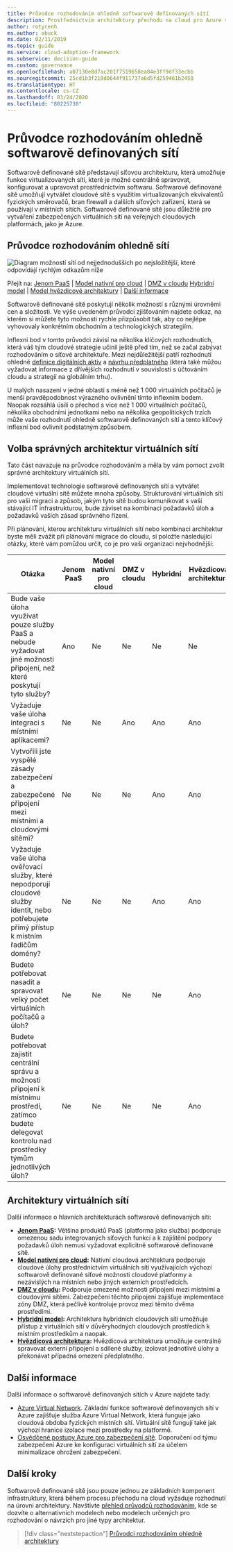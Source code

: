 ```yaml
---
title: Průvodce rozhodováním ohledně softwarově definovaných sítí
description: Prostřednictvím architektury přechodu na cloud pro Azure se dozvíte, jak softwarově definované sítě prostřednictvím softwaru poskytují možnosti centrálně spravovaných virtualizovaných sítí.
author: rotycenh
ms.author: abuck
ms.date: 02/11/2019
ms.topic: guide
ms.service: cloud-adoption-framework
ms.subservice: decision-guide
ms.custom: governance
ms.openlocfilehash: a07130e8d7ac201f7519658ea84e3ff9df33ecbb
ms.sourcegitcommit: 25cd1b3f218d0644f911737a6d5fd259461b2458
ms.translationtype: HT
ms.contentlocale: cs-CZ
ms.lasthandoff: 03/24/2020
ms.locfileid: "80225730"
---
```

# <a name="software-defined-networking-decision-guide"></a>Průvodce rozhodováním ohledně softwarově definovaných sítí

Softwarově definované sítě představují síťovou architekturu, která umožňuje funkce virtualizovaných sítí, které je možné centrálně spravovat, konfigurovat a upravovat prostřednictvím softwaru. Softwarově definované sítě umožňují vytvářet cloudové sítě s využitím virtualizovaných ekvivalentů fyzických směrovačů, bran firewall a dalších síťových zařízení, která se používají v místních sítích. Softwarově definované sítě jsou důležité pro vytváření zabezpečených virtuálních sítí na veřejných cloudových platformách, jako je Azure.

## <a name="networking-decision-guide"></a>Průvodce rozhodováním ohledně sítí

![Diagram možností sítí od nejjednodušších po nejsložitější, které odpovídají rychlým odkazům níže](../../_images/decision-guides/decision-guide-software-defined-network.png)

Přejít na: [Jenom PaaS](./paas-only.md) | [Model nativní pro cloud](./cloud-native.md) | [DMZ v cloudu](./cloud-dmz.md) [Hybridní model](./hybrid.md) | [Model hvězdicové architektury](./hub-spoke.md) | [Další informace](#learn-more)

Softwarově definované sítě poskytují několik možností s různými úrovněmi cen a složitosti. Ve výše uvedeném průvodci zjišťováním najdete odkaz, na kterém si můžete tyto možnosti rychle přizpůsobit tak, aby co nejlépe vyhovovaly konkrétním obchodním a technologických strategiím.

Inflexní bod v tomto průvodci závisí na několika klíčových rozhodnutích, která váš tým cloudové strategie učinil ještě před tím, než se začal zabývat rozhodováním o síťové architektuře. Mezi nejdůležitější patří rozhodnutí ohledně [definice digitálních aktiv](../../digital-estate/index.md) a [návrhu předplatného](../subscriptions/index.md) (která také můžou vyžadovat informace z dřívějších rozhodnutí v souvislosti s účtováním cloudu a strategií na globálním trhu).

U malých nasazení v jedné oblasti s méně než 1 000 virtuálních počítačů je menší pravděpodobnost výrazného ovlivnění tímto inflexním bodem. Naopak rozsáhlá úsilí o přechod s více než 1 000 virtuálních počítačů, několika obchodními jednotkami nebo na několika geopolitických trzích může vaše rozhodnutí ohledně softwarově definovaných sítí a tento klíčový inflexní bod ovlivnit podstatným způsobem.

## <a name="choose-the-right-virtual-networking-architectures"></a>Volba správných architektur virtuálních sítí

Tato část navazuje na průvodce rozhodováním a měla by vám pomoct zvolit správné architektury virtuálních sítí.

Implementovat technologie softwarově definovaných sítí a vytvářet cloudové virtuální sítě můžete mnoha způsoby. Strukturování virtuálních sítí pro vaši migraci a způsob, jakým tyto sítě budou komunikovat s vaší stávající IT infrastrukturou, bude záviset na kombinaci požadavků úloh a požadavků vašich zásad správného řízení.

Při plánování, kterou architekturu virtuálních sítí nebo kombinaci architektur byste měli zvážit při plánování migrace do cloudu, si položte následující otázky, které vám pomůžou určit, co je pro vaši organizaci nejvhodnější:

| Otázka | Jenom PaaS | Model nativní pro cloud | DMZ v cloudu | Hybridní | Hvězdicová architektura |
|-----|-----|-----|-----|-----|-----|
| Bude vaše úloha využívat pouze služby PaaS a nebude vyžadovat jiné možnosti připojení, než které poskytují tyto služby? | Ano | Ne | Ne | Ne | Ne |
| Vyžaduje vaše úloha integraci s místními aplikacemi? | Ne | Ne | Ano | Ano | Ano |
| Vytvořili jste vyspělé zásady zabezpečení a zabezpečené připojení mezi místními a cloudovými sítěmi? | Ne | Ne | Ne | Ano | Ano |
| Vyžaduje vaše úloha ověřovací služby, které nepodporují cloudové služby identit, nebo potřebujete přímý přístup k místním řadičům domény? | Ne | Ne | Ne | Ano | Ano |
| Budete potřebovat nasadit a spravovat velký počet virtuálních počítačů a úloh? | Ne | Ne | Ne | Ne | Ano |
| Budete potřebovat zajistit centrální správu a možnosti připojení k místnímu prostředí, zatímco budete delegovat kontrolu nad prostředky týmům jednotlivých úloh? | Ne | Ne | Ne | Ne | Ano |

## <a name="virtual-networking-architectures"></a>Architektury virtuálních sítí

Další informace o hlavních architekturách softwarově definovaných sítí:

- **[Jenom PaaS](./paas-only.md):** Většina produktů PaaS (platforma jako služba) podporuje omezenou sadu integrovaných síťových funkcí a k zajištění podpory požadavků úloh nemusí vyžadovat explicitně softwarově definované sítě.
- **[Model nativní pro cloud](./cloud-native.md):** Nativní cloudová architektura podporuje cloudové úlohy prostřednictvím virtuálních sítí využívajících výchozí softwarově definované síťové možnosti cloudové platformy a nezávislých na místních nebo jiných externích prostředcích.
- **[DMZ v cloudu](./cloud-dmz.md):** Podporuje omezené možnosti připojení mezi místními a cloudovými sítěmi. Zabezpečení těchto připojení zajišťuje implementace zóny DMZ, která pečlivě kontroluje provoz mezi těmito dvěma prostředími.
- **[Hybridní model](./hybrid.md):** Architektura hybridních cloudových sítí umožňuje přístup z virtuálních sítí v důvěryhodných cloudových prostředích k místním prostředkům a naopak.
- **[Hvězdicová architektura](./hub-spoke.md):** Hvězdicová architektura umožňuje centrálně spravovat externí připojení a sdílené služby, izolovat jednotlivé úlohy a překonávat případná omezení předplatného.

## <a name="learn-more"></a>Další informace

Další informace o softwarově definovaných sítích v Azure najdete tady:

- [Azure Virtual Network](https://docs.microsoft.com/azure/virtual-network/virtual-networks-overview). Základní funkce softwarově definovaných sítí v Azure zajišťuje služba Azure Virtual Network, která funguje jako cloudová obdoba fyzických místních sítí. Virtuální sítě fungují také jak výchozí hranice izolace mezi prostředky na platformě.
- [Osvědčené postupy Azure pro zabezpečení sítě](https://docs.microsoft.com/azure/security/azure-security-network-security-best-practices). Doporučení od týmu zabezpečení Azure ke konfiguraci virtuálních sítí za účelem minimalizace ohrožení zabezpečení.

## <a name="next-steps"></a>Další kroky

Softwarově definované sítě jsou pouze jednou ze základních komponent infrastruktury, která během procesu přechodu na cloud vyžaduje rozhodnutí na úrovni architektury. Navštivte [přehled průvodců rozhodováním](../index.md), kde se dozvíte o alternativních modelech nebo modelech určených pro rozhodování o návrzích pro jiné typy architektur.

> [!div class="nextstepaction"]
> [Průvodci rozhodováním ohledně architektury](../index.md)
